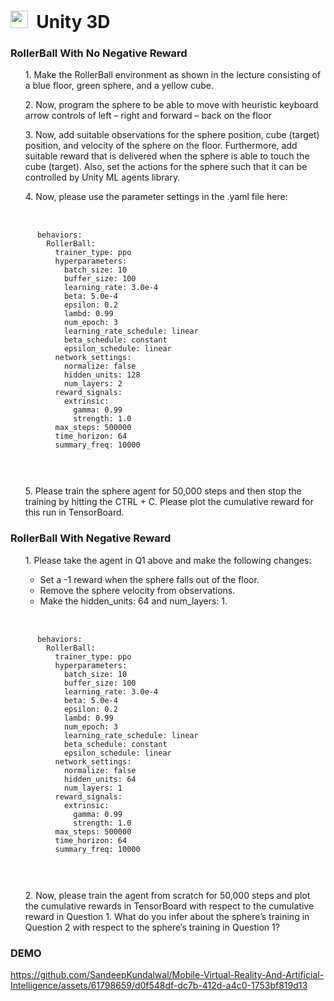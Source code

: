 <h1><img src="https://github.com/SandeepKundalwal/SandeepKundalwal/blob/8d446e2c9043a2b32c254f10165c7b0efce55030/assets/images/unity.svg" width="28px"> &nbsp;Unity 3D</h1>

<h3>RollerBall With No Negative Reward</h3>
<ul>1. Make the RollerBall environment as shown in the lecture consisting of a blue floor, green sphere, and a yellow cube.</ul>
<ul>2. Now, program the sphere to be able to move with heuristic keyboard arrow controls of left – right and forward – back on the floor</ul>
<ul>3. Now, add suitable observations for the sphere position, cube (target) position, and velocity of the sphere on the floor. Furthermore, add suitable reward that is delivered when the sphere is able to touch the cube (target). Also, set the actions for the sphere such that it can be controlled by Unity ML agents library.</ul>
<ul>4. Now, please use the parameter settings in the .yaml file here:</ul>
  <pre>
    <!--code Tag starts here -->
    <code>
      behaviors:
        RollerBall:
          trainer_type: ppo
          hyperparameters:
            batch_size: 10
            buffer_size: 100
            learning_rate: 3.0e-4
            beta: 5.0e-4
            epsilon: 0.2
            lambd: 0.99
            num_epoch: 3
            learning_rate_schedule: linear
            beta_schedule: constant
            epsilon_schedule: linear
          network_settings:
            normalize: false
            hidden_units: 128
            num_layers: 2
          reward_signals:
            extrinsic:
              gamma: 0.99
              strength: 1.0
          max_steps: 500000
          time_horizon: 64
          summary_freq: 10000
      <!--code Tag starts here -->
      </code>
  </pre>
<ul>5. Please train the sphere agent for 50,000 steps and then stop the training by hitting the CTRL + C. Please plot the cumulative reward for this run in TensorBoard.</ul>

<h3>RollerBall With Negative Reward</h3>
<ul>
    1. Please take the agent in Q1 above and make the following changes:
    <ul>
      <li>Set a -1 reward when the sphere falls out of the floor.</li>
      <li>Remove the sphere velocity from observations.</li>
      <li>Make the hidden_units: 64 and num_layers: 1.</li>
    </ul>
</ul>
<pre>
    <!--code Tag starts here -->
    <code>
      behaviors:
        RollerBall:
          trainer_type: ppo
          hyperparameters:
            batch_size: 10
            buffer_size: 100
            learning_rate: 3.0e-4
            beta: 5.0e-4
            epsilon: 0.2
            lambd: 0.99
            num_epoch: 3
            learning_rate_schedule: linear
            beta_schedule: constant
            epsilon_schedule: linear
          network_settings:
            normalize: false
            hidden_units: 64
            num_layers: 1
          reward_signals:
            extrinsic:
              gamma: 0.99
              strength: 1.0
          max_steps: 500000
          time_horizon: 64
          summary_freq: 10000
      <!--code Tag starts here -->
      </code>
  </pre>
<ul>2. Now, please train the agent from scratch for 50,000 steps and plot the cumulative rewards in TensorBoard with respect to the cumulative reward in Question 1. What do you infer about the sphere’s training in Question 2 with respect to the sphere’s training in Question 1?</ul>

<h3>DEMO</h3>

https://github.com/SandeepKundalwal/Mobile-Virtual-Reality-And-Artificial-Intelligence/assets/61798659/d0f548df-dc7b-412d-a4c0-1753bf819d13
